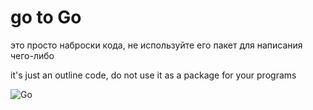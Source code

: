 go to Go
===

это просто наброски кода, не используйте его пакет для написания чего-либо 

it's just an outline code, do not use it as a package for your programs

![Go](http://2.bp.blogspot.com/-6qQrpCpHwsQ/T3MscypyVlI/AAAAAAAAALQ/wrYfDNTsq3U/s1600/gophergoggles33.jpeg "Go")
